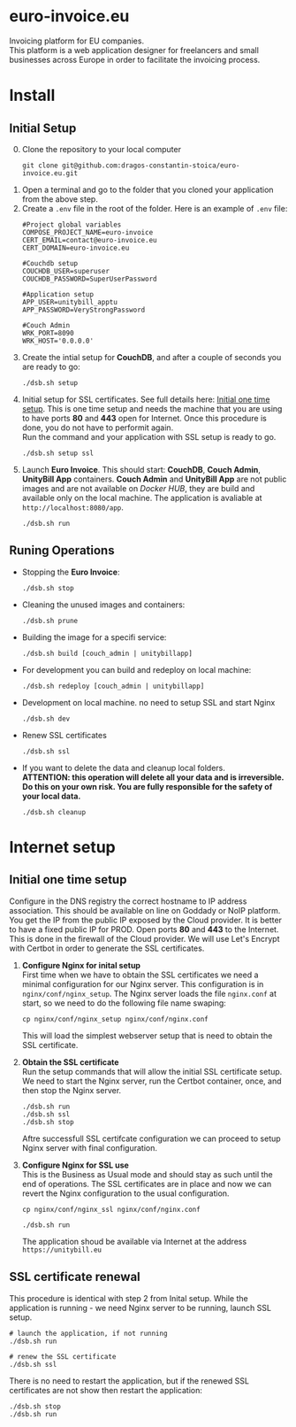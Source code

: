 # euro-invoice.eu
Invoicing platform for EU companies.  
This platform is a web application designer for freelancers and small businesses across Europe in order to facilitate the invoicing process.


# Install

## Initial Setup
0. Clone the repository to your local computer
    ```
    git clone git@github.com:dragos-constantin-stoica/euro-invoice.eu.git
    ```
1. Open a terminal and go to the folder that you cloned your application from the above step.
2. Create a `.env` file in the root of the folder. Here is an example of `.env` file:
    ```
    #Project global variables
    COMPOSE_PROJECT_NAME=euro-invoice
    CERT_EMAIL=contact@euro-invoice.eu
    CERT_DOMAIN=euro-invoice.eu

    #Couchdb setup
    COUCHDB_USER=superuser
    COUCHDB_PASSWORD=SuperUserPassword

    #Application setup
    APP_USER=unitybill_apptu
    APP_PASSWORD=VeryStrongPassword

    #Couch Admin
    WRK_PORT=8090
    WRK_HOST='0.0.0.0'
    ```
3. Create the intial setup for **CouchDB**, and after a couple of seconds you are ready to go:
    ```
    ./dsb.sh setup
    ```  
4. Initial setup for SSL certificates. See full details here: [Initial one time setup](#initial-one-time-setup). This is one time setup and needs the machine that you are using to have ports **80** and **443** open for Internet. Once this procedure is done, you do not have to performit again.  
Run the command and your application with SSL setup is ready to go.
    ```
    ./dsb.sh setup ssl
    ```
5. Launch **Euro Invoice**. This should start: **CouchDB**, **Couch Admin**, **UnityBill App** containers. **Couch Admin** and **UnityBill App** are not public images and are not available on *Docker HUB*, they are build and available only on the local machine. The application is avaliable at `http://localhost:8080/app`.
    ```
    ./dsb.sh run
    ```

## Runing Operations

- Stopping the **Euro Invoice**:
    ```
    ./dsb.sh stop
    ```
- Cleaning the unused images and containers:
    ```
    ./dsb.sh prune
    ```
- Building the image for a specifi service:
    ```
    ./dsb.sh build [couch_admin | unitybillapp]
    ```
- For development you can build and redeploy on local machine:
    ```
    ./dsb.sh redeploy [couch_admin | unitybillapp]
    ```
- Development on local machine. no need to setup SSL and start Nginx
    ```
    ./dsb.sh dev
    ```
- Renew SSL certificates
    ```
    ./dsb.sh ssl
    ```
- If you want to delete the data and cleanup local folders.  
 **ATTENTION: this operation will delete all your data and is irreversible. Do this on your own risk. You are fully responsible for the safety of your local data.**
    ```
    ./dsb.sh cleanup
    ```

 # Internet setup

## Initial one time setup
Configure in the DNS registry the correct hostname to IP address association. This should be available on line on Goddady or NoIP platform. You get the IP from the public IP exposed by the Cloud provider. It is better to have a fixed public IP for PROD. Open ports **80** and **443** to the Internet. This is done in the firewall of the Cloud provider. We will use Let's Encrypt with Certbot in order to generate the SSL certificates.

1. **Configure Nginx for inital setup**  
    First time when we have to obtain the SSL certificates we need a minimal configuration for our Nginx server. This configuration is in `nginx/conf/nginx_setup`. The Nginx server loads the file `nginx.conf` at start, so we need to do the following file name swaping:
    ```
    cp nginx/conf/nginx_setup nginx/conf/nginx.conf
    ```
    This will load the simplest webserver setup that is need to obtain the SSL certificate.

2. **Obtain the SSL certificate**  
    Run the setup commands that will allow the initial SSL certificate setup. We need to start the Nginx server, run the Certbot container, once, and then stop the Nginx server.
    ```
    ./dsb.sh run
    ./dsb.sh ssl
    ./dsb.sh stop
    ```
    Aftre successfull SSL certifcate configuration we can proceed to setup Nginx server with final configuration.

3. **Configure Nginx for SSL use**  
    This is the Business as Usual mode and should stay as such until the end of operations. The SSL certificates are in place and now we can revert the Nginx configuration to the usual configuration.
    ```
    cp nginx/conf/nginx_ssl nginx/conf/nginx.conf

    ./dsb.sh run
    ```
    The application shoud be available via Internet at the address `https://unitybill.eu`

## SSL certificate renewal
This procedure is identical with step 2 from Inital setup. While the application is running - we need Nginx server to be running, launch SSL setup.
```
# launch the application, if not running
./dsb.sh run

# renew the SSL certificate
./dsb.sh ssl
```
There is no need to restart the application, but if the renewed SSL certificates are not show then restart the application:
```
./dsb.sh stop
./dsb.sh run
```
